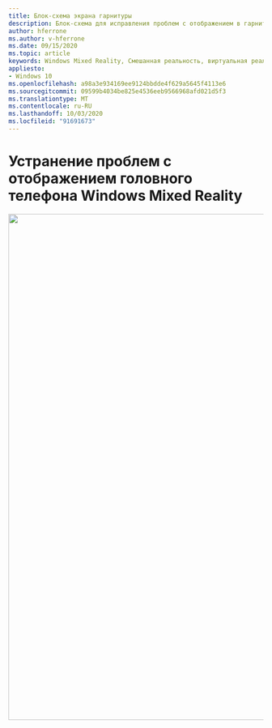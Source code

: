 ```yaml
---
title: Блок-схема экрана гарнитуры
description: Блок-схема для исправления проблем с отображением в гарнитурах Windows Mixed Reality.
author: hferrone
ms.author: v-hferrone
ms.date: 09/15/2020
ms.topic: article
keywords: Windows Mixed Reality, Смешанная реальность, виртуальная реальность, VR, MR, блок-схема, черный экран, дисплей, экранный кабель
appliesto:
- Windows 10
ms.openlocfilehash: a98a3e934169ee9124bbdde4f629a5645f4113e6
ms.sourcegitcommit: 09599b4034be825e4536eeb9566968afd021d5f3
ms.translationtype: MT
ms.contentlocale: ru-RU
ms.lasthandoff: 10/03/2020
ms.locfileid: "91691673"
---
```

# <a name="resolving-windows-mixed-reality-headset-display-problems"></a>Устранение проблем с отображением головного телефона Windows Mixed Reality

<img src="images/Flowchart_BlackscreenV2.png" width="1000">
